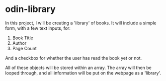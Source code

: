 # odin-library

In this project, I will be creating a 'library' of books.
It will include a simple form, with a few text inputs, for:
<ol>
  <li>Book Title
  <li>Author
  <li>Page Count
</ol>

And a checkbox for whether the user has read the book yet or not.

All of these objects will be stored within an array.
The array will then be looped through, and all information will be put
on the webpage as a 'library'.
